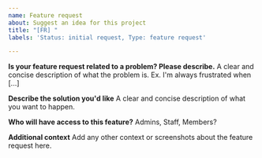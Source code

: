 ```yaml
---
name: Feature request
about: Suggest an idea for this project
title: "[FR] "
labels: 'Status: initial request, Type: feature request'

---
```


**Is your feature request related to a problem? Please describe.**
A clear and concise description of what the problem is. Ex. I'm always frustrated when [...]

**Describe the solution you'd like**
A clear and concise description of what you want to happen.

**Who will have access to this feature?**
Admins, Staff, Members?

**Additional context**
Add any other context or screenshots about the feature request here.
